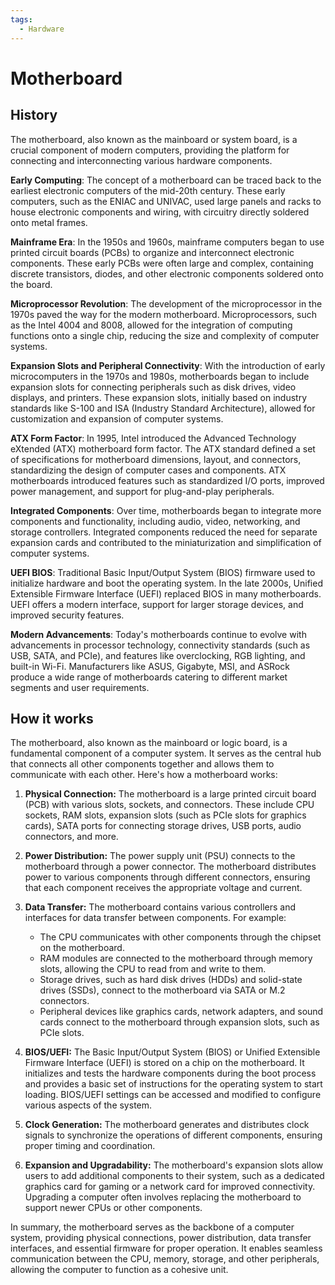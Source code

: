 ```yaml
---
tags:
  - Hardware
---
```


<head>
    <meta name="google-adsense-account" content="ca-pub-9364684337389377">
    <meta charset="UTF-8">
    <meta name="viewport" content="width=device-width, initial-scale=1.0">
    <meta name="description" content="Welcome to ac-electricity! Here you will learn more about electricity, the different components used to make an electrical circuit as well as their features and use cases.">
    <meta name="keywords" content="alexis carbillet, carbillet, electricity, capacitors, conductors, diodes, electronic, energy source, hardware, home appliances, inductors, insulators, resistors, semi-conductors">
    <meta name="author" content="Alexis Carbillet ">
</head>

# Motherboard

## History

The motherboard, also known as the mainboard or system board, is a crucial component of modern computers, providing the platform for connecting and interconnecting various hardware components.

**Early Computing**: The concept of a motherboard can be traced back to the earliest electronic computers of the mid-20th century. These early computers, such as the ENIAC and UNIVAC, used large panels and racks to house electronic components and wiring, with circuitry directly soldered onto metal frames.

**Mainframe Era**: In the 1950s and 1960s, mainframe computers began to use printed circuit boards (PCBs) to organize and interconnect electronic components. These early PCBs were often large and complex, containing discrete transistors, diodes, and other electronic components soldered onto the board.

**Microprocessor Revolution**: The development of the microprocessor in the 1970s paved the way for the modern motherboard. Microprocessors, such as the Intel 4004 and 8008, allowed for the integration of computing functions onto a single chip, reducing the size and complexity of computer systems.

**Expansion Slots and Peripheral Connectivity**: With the introduction of early microcomputers in the 1970s and 1980s, motherboards began to include expansion slots for connecting peripherals such as disk drives, video displays, and printers. These expansion slots, initially based on industry standards like S-100 and ISA (Industry Standard Architecture), allowed for customization and expansion of computer systems.

**ATX Form Factor**: In 1995, Intel introduced the Advanced Technology eXtended (ATX) motherboard form factor. The ATX standard defined a set of specifications for motherboard dimensions, layout, and connectors, standardizing the design of computer cases and components. ATX motherboards introduced features such as standardized I/O ports, improved power management, and support for plug-and-play peripherals.

**Integrated Components**: Over time, motherboards began to integrate more components and functionality, including audio, video, networking, and storage controllers. Integrated components reduced the need for separate expansion cards and contributed to the miniaturization and simplification of computer systems.

**UEFI BIOS**: Traditional Basic Input/Output System (BIOS) firmware used to initialize hardware and boot the operating system. In the late 2000s, Unified Extensible Firmware Interface (UEFI) replaced BIOS in many motherboards. UEFI offers a modern interface, support for larger storage devices, and improved security features.

**Modern Advancements**: Today's motherboards continue to evolve with advancements in processor technology, connectivity standards (such as USB, SATA, and PCIe), and features like overclocking, RGB lighting, and built-in Wi-Fi. Manufacturers like ASUS, Gigabyte, MSI, and ASRock produce a wide range of motherboards catering to different market segments and user requirements.

## How it works

The motherboard, also known as the mainboard or logic board, is a fundamental component of a computer system. It serves as the central hub that connects all other components together and allows them to communicate with each other. Here's how a motherboard works:

1. **Physical Connection:** The motherboard is a large printed circuit board (PCB) with various slots, sockets, and connectors. These include CPU sockets, RAM slots, expansion slots (such as PCIe slots for graphics cards), SATA ports for connecting storage drives, USB ports, audio connectors, and more.

2. **Power Distribution:** The power supply unit (PSU) connects to the motherboard through a power connector. The motherboard distributes power to various components through different connectors, ensuring that each component receives the appropriate voltage and current.

3. **Data Transfer:** The motherboard contains various controllers and interfaces for data transfer between components. For example:
   - The CPU communicates with other components through the chipset on the motherboard.
   - RAM modules are connected to the motherboard through memory slots, allowing the CPU to read from and write to them.
   - Storage drives, such as hard disk drives (HDDs) and solid-state drives (SSDs), connect to the motherboard via SATA or M.2 connectors.
   - Peripheral devices like graphics cards, network adapters, and sound cards connect to the motherboard through expansion slots, such as PCIe slots.

4. **BIOS/UEFI:** The Basic Input/Output System (BIOS) or Unified Extensible Firmware Interface (UEFI) is stored on a chip on the motherboard. It initializes and tests the hardware components during the boot process and provides a basic set of instructions for the operating system to start loading. BIOS/UEFI settings can be accessed and modified to configure various aspects of the system.

5. **Clock Generation:** The motherboard generates and distributes clock signals to synchronize the operations of different components, ensuring proper timing and coordination.

6. **Expansion and Upgradability:** The motherboard's expansion slots allow users to add additional components to their system, such as a dedicated graphics card for gaming or a network card for improved connectivity. Upgrading a computer often involves replacing the motherboard to support newer CPUs or other components.

In summary, the motherboard serves as the backbone of a computer system, providing physical connections, power distribution, data transfer interfaces, and essential firmware for proper operation. It enables seamless communication between the CPU, memory, storage, and other peripherals, allowing the computer to function as a cohesive unit.